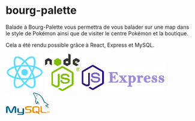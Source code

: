 # bourg-palette

Balade à Bourg-Palette vous permettra de vous balader sur une map dans le style de Pokémon ainsi que de visiter le centre Pokémon et la boutique.

Cela a été rendu possible grâce à React, Express et MySQL.

![React](./images/react_2.png)
![NODEJS](./images/node_2.png)
![Express](./images/express_2.png)
![MYSQL](./images/mysql_2.png)
